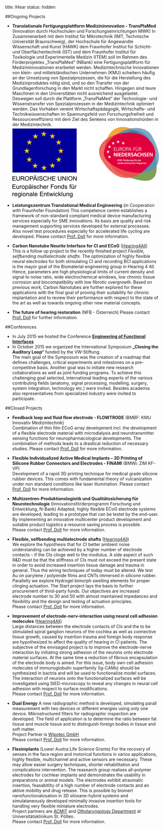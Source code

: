 
title: IHear    status: hidden





##Ongoing Projects

* **Translationale Fertigungsplattform Medizininnovation - TransPlaMed** (Innovation durch Hochschulen und Forschungseinrichtungen MWK)
In Zusammenarbeit mit dem Institut für Mikrotechnik (IMT, Technische Universität Braunschweig), der Hochschule für Angewandte Wissenschaft und Kunst (HAWK) dem Fraunhofer Institut für Schicht- und Oberflächentechnik (IST) und dem Fraunhofer Institut für Toxikologie und Experimentelle Medizin (ITEM) soll im Rahmen des Förderprojektes „TransPlaMed“ (NBank) eine Fertigungsplattform für Medizininnovationen erarbeitet werden.
Medizintechnische Innovationen von klein- und mittelständischen Unternehmen (KMU) scheitern häufig an der Umsetzung von Spezialprozessen, die für die Herstellung des Medizinproduktes nötig sind, und so den Transfer von der Grundlagenforschung in den Markt nicht schaffen. Hingegen sind teure Maschinen in den Universitäten nicht ausreichend ausgelastet. Deswegen soll durch die Plattform „TransPlaMed“ der Technologie- und Wissenstransfer von Spezialprozessen in der Medizintechnik optimiert werden. Das Vorhaben vereint Wirtschaftspädagogik, Wirtschafts- und Technikwissenschaften im Spannungsfeld von Forschungsfreiheit und Ressourceneffizienz mit dem Ziel des Senkens von Innovationshürden in der Medizintechnik.
![Logo EU und EFRE](euefre.jpg)

* **Leistungszentrum Translational Medical Engineering** (in Cooperation with Fraunhofer Foundation)
This competence centre establishes a framework of non-standard compliant medical device manufacturing services especially for SME innovations. Its basis are quality and risk management supporting services developed for external processes. Also novel test procedures especially for accelerated life cycling are developed. 
Please contact [Prof. Doll](staff.html) for more information.

* **Carbon Nanotube Neurite Interface for CI and ECoG** ([Hearing4All](http://hearing4all.eu/EN/))    
This is a follow up project to the recently finished project *Flexible, selfbending multielectrode shafts*. 
The optimization of highly flexible neural electrodes for both stimulating CI and recording BCI applications is the mayor goal of the Biomaterial engineering group in Hearing 4 All. Hence, parameters are high physiological limits of current density and signal to noise ratio, wide electrochemical windows, low chronic tissue corrosion and biocompatibility with low fibrotic overgrowth.
Based on previous work, Carbon Nanotubes are further explored for these applications with the final goal of proving their suitability for chronic implantation and to review their performance with respect to the state of the art as well as towards ongoing other new material concepts.

* **The future of hearing restoration** (NFB - Österreich)
Please contact [Prof. Doll](staff.html) for further information.

##Conferences
* In July 2015 we hosted the Conference **[Engineering of Functional Interfaces](http://vianna.de/03_enfi-2015.html)**
* In October 2015 we organized the International Symposium **„Closing the Auditory Loop“** funded by the VW-Stiftung.   
The main goal of the Symposium was the creation of a roadmap that defines challenges, critical experiments and milestones on a pre-competitive basis. Another goal was to initiate new research collaborations as well as joint funding programs. To achieve this challenging goal selected, international leading experts of the various contributing fields (anatomy, signal processing, modelling, surgery, system integration, technology etc.) were invited. Besides academia also representatives from specialized industry were invited to participate.


##Closed Projects
* **Feedback loop and fluid flow electrode - FLOWTRODE** (BMBF: KMU Innovativ Medizintechnik)  
Combination of thin film ECoG array development incl. the development of a flexible electrode material with microdialysis and neurotransmitter sensing functions for neuropharmacological developments. The combination of methods leads to a drastical reduction of necessary studies.
Please contact [Prof. Doll](staff.html) for more information.

* **Flexible Individualized Active Medical Implants – 3D Printing of Silicone Rubber Connectors and Electrodes - FINAMI** (BMWi: ZIM KF-VP)   
Development of a rapid 3D printing technique for medical grade silicone rubber devices. This comes with fundamental theory of vulcanization under non standard conditions like laser illumination.
Please contact [Prof. Doll](staff.html) for more information.   

* **Multizentren-Produktionslogistik und Qualitätssicherung für Neurotechnologie** (Innovationsförderprogramm Forschung und Entwicklung, N-Bank) Adapted, highly flexible ECoG electrode systems are developed, leading to a prototype that can be testet by the end-user. By implementing an innovative multicenter product development and suitable product logistics a resource saving process is possible.    
Please contact [Prof. Doll](staff.html) for more information.

* **Flexible, selfbending multielectrode shafts** ([Hearing4All](http://hearing4all.eu/EN/))   
We explore the hypothesis that for CI better ambient noise understanding can be achieved by a higher number of electrode contacts – if the CIs clinge well to the modiolus. A side aspect of such R&D must be that the stiffness of CIs must not exceed the present state in order to avoid increased insertion tissue damage and trauma in general. Thus the wiring techniques of today must be altered. We test Au on parylene / polyimide films and CNTs immersed in silicone rubber. Parallelly we explore Hydrogel bimorph swelling elements for proper clinging actuation. The Start project lays the basis to further procurement of third-party funds. Our objectives are increased electrode number to 30 and 50 with almost maintained impedances and flexibility and the design and testing of actuation principles.       
Please contact [Prof. Doll](staff.html) for more information.

* **Improvement of electrode-nerv-interaction using neural cell adhesion molecules** ([Hearing4All](http://hearing4all.eu/EN/))   
Large distances between the electrode contacts of CIs and the to be stimulated spiral ganglion neurons of the cochlea as well as connective tissue growth, caused by insertion trauma and foreign body response are hypothesized to affect the quality of hearing in CI patients. The subjective of the envisaged project is to improve the electrode-nerve interaction by initiating strong adhesion of the neurons onto electrode material surfaces. At the same time a reduction of fibrous encapsulation of the electrode body is aimed. For this issue, body own cell adhesion molecules of immunoglobulin superfamily (Ig-CAMs) should be synthesized in bactria and will be used to functionalize model surfaces. The interaction of neurons onto the functionalized surfaces will be investigated using StED-microscopy to reveal any changes in neural cell adhesion with respect to surface modifications.     
Please contact [Prof. Doll](staff.html) for more information.

* **Dual Energy**
A new radiographic method is developed, simulating parall measurement with two devices or different energies using only one device. Mikrostructured filters for radiographic inspection are developed. The field of application is to determine the ratio between fat tissue and muscle tissue and to distinguish foreign bodies in tissue and soft matter.   
Project Partner is [Wipotec GmbH](http://www.wipotec.com/german)   
Please contact [Prof. Doll](staff.html) for more information.


* **Fleximplants** (Lower Austra Life Science Grants)
For the recovery of senses in the face region and motorical functions in varios applications, highly flexible, multichannel and active sensors are necessary. These may allow easier surgery techniques, shorter rehabilitation and complications intervention. The reasearch group realises all-polymer electrodes for cochlear implants and demonstrates the usability in preparations or animal models. The electrodes exhibit atraumatic insertion, feasabitlity of a high number of electrode contacts and an aktive mobility and drug release. This is possible by bioinert nanofunctionalosation in 3D siloxane-hybrid systems and simulataneously developed minimally invasive insertion tools for handling very flexible miniature electrodes.   
Project partners are [ACMIT](http://www.acmit.at/) and [Otholaryngology Department](http://www.stpoelten.lknoe.at/abteilungen/hals-nasen-ohren-abteilung.html) at Universitätsklinikum St. Pölten.   
Please contact [Prof. Doll](staff.html) for more information.
